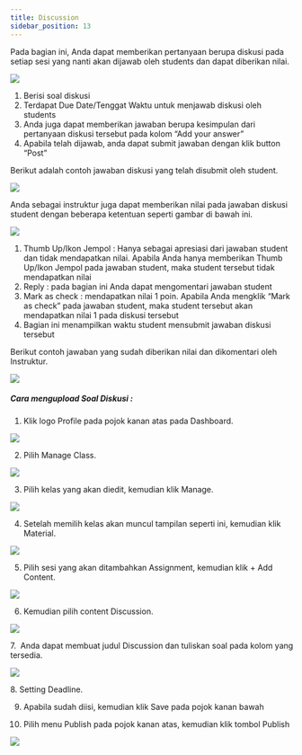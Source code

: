 ```yaml
---
title: Discussion
sidebar_position: 13
---
```

Pada bagian ini, Anda dapat memberikan pertanyaan berupa diskusi pada setiap sesi yang nanti akan dijawab oleh students dan dapat diberikan nilai.

![](/img/degree-lecture-diskusi.jpg)

1. Berisi soal diskusi
2. Terdapat Due Date/Tenggat Waktu untuk menjawab diskusi oleh students
3. Anda juga dapat memberikan jawaban berupa kesimpulan dari pertanyaan diskusi tersebut pada kolom “Add your answer”
4. Apabila telah dijawab, anda dapat submit jawaban dengan klik button “Post”



Berikut adalah contoh jawaban diskusi yang telah disubmit oleh student.

![](/img/degree-lecture-diskusi-2.jpg)

Anda sebagai instruktur juga dapat memberikan nilai pada
jawaban diskusi student dengan beberapa ketentuan seperti gambar di bawah ini.

![](/img/degree-lecture-diskusi-3.jpg)

1. Thumb Up/Ikon Jempol : Hanya sebagai apresiasi dari jawaban student dan tidak mendapatkan nilai. Apabila Anda hanya memberikan Thumb Up/Ikon Jempol pada jawaban student, maka student tersebut tidak mendapatkan nilai
2. Reply : pada bagian ini Anda dapat mengomentari jawaban student
3. Mark as check : mendapatkan nilai 1 poin. Apabila Anda mengklik “Mark as check” pada jawaban student, maka student tersebut akan mendapatkan nilai 1 pada diskusi tersebut
4. Bagian ini menampilkan waktu student mensubmit jawaban diskusi tersebut

Berikut contoh jawaban yang sudah diberikan nilai dan dikomentari oleh Instruktur.

![](/img/degree-lecture-diskusi-4.jpg)

##### Cara mengupload Soal Diskusi :

1. Klik logo Profile pada pojok kanan atas pada Dashboard.

![](/img/diskusi_4.jpg)

2. Pilih Manage Class.

![](/img/diskusi_5.jpg)

3. Pilih kelas yang akan diedit, kemudian klik Manage.

![](/img/diskusi_6.jpg)

4. Setelah memilih kelas akan muncul tampilan seperti ini, kemudian klik Material.

![](/img/diskusi_7.jpg)

5. Pilih sesi yang akan ditambahkan Assignment, kemudian klik + Add Content.

![](/img/diskusi_8.jpg)

6. Kemudian pilih content Discussion.

![](/img/diskusi_9.jpg)

7.  Anda dapat membuat judul Discussion dan tuliskan soal pada kolom yang tersedia.

![](/img/diskusi_10.jpg)

8. Setting Deadline.

9. Apabila sudah diisi, kemudian klik Save pada pojok kanan bawah

10. Pilih menu Publish pada pojok kanan atas, kemudian klik tombol Publish

![](/img/degree-lecture-publish.jpg)

